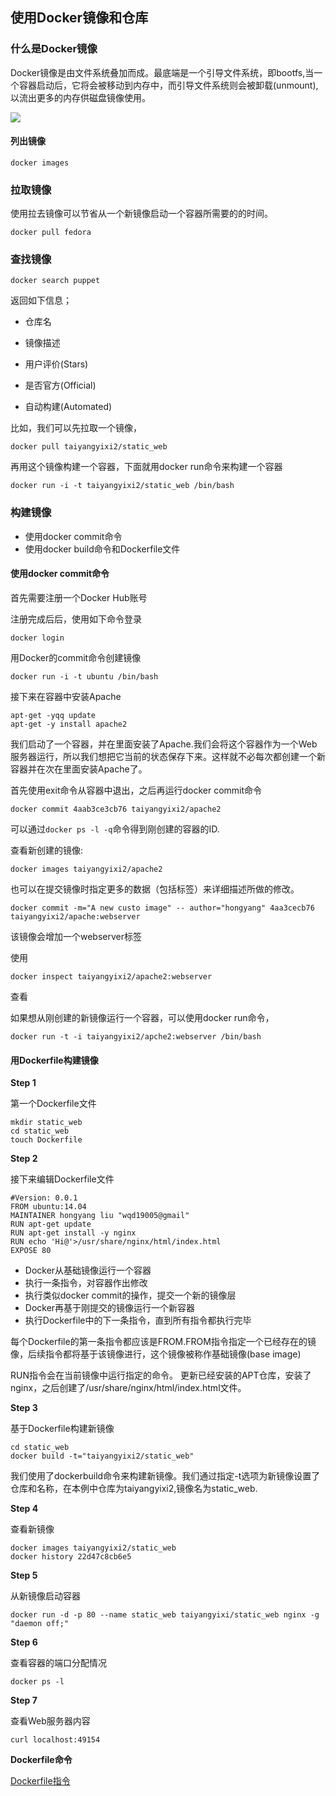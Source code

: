 ## 使用Docker镜像和仓库

### 什么是Docker镜像

Docker镜像是由文件系统叠加而成。最底端是一个引导文件系统，即bootfs,当一个容器启动后，它将会被移动到内存中，而引导文件系统则会被卸载(unmount),以流出更多的内存供磁盘镜像使用。

![](https://tva1.sinaimg.cn/large/006y8mN6gy1g908wayetkj30ho0imn2j.jpg)

#### 列出镜像

```
docker images
```

### 拉取镜像

使用拉去镜像可以节省从一个新镜像启动一个容器所需要的的时间。

```
docker pull fedora
```
### 查找镜像

```
docker search puppet
```
返回如下信息；
- 仓库名

- 镜像描述

- 用户评价(Stars)

- 是否官方(Official)

- 自动构建(Automated)

比如，我们可以先拉取一个镜像，
```
docker pull taiyangyixi2/static_web
```
再用这个镜像构建一个容器，下面就用docker run命令来构建一个容器

```
docker run -i -t taiyangyixi2/static_web /bin/bash
```

### 构建镜像

- 使用docker commit命令
- 使用docker build命令和Dockerfile文件


#### 使用docker commit命令
首先需要注册一个Docker Hub账号

注册完成后后，使用如下命令登录
```
docker login
```

用Docker的commit命令创建镜像

```
docker run -i -t ubuntu /bin/bash
```

接下来在容器中安装Apache

```
apt-get -yqq update
apt-get -y install apache2
```

我们启动了一个容器，并在里面安装了Apache.我们会将这个容器作为一个Web服务器运行，所以我们想把它当前的状态保存下来。这样就不必每次都创建一个新容器并在次在里面安装Apache了。

首先使用exit命令从容器中退出，之后再运行docker commit命令

```
docker commit 4aab3ce3cb76 taiyangyixi2/apache2
```

可以通过```docker ps -l -q```命令得到刚创建的容器的ID.

查看新创建的镜像:

```
docker images taiyangyixi2/apache2
```

也可以在提交镜像时指定更多的数据（包括标签）来详细描述所做的修改。

```
docker commit -m="A new custo image" -- author="hongyang" 4aa3cecb76 taiyangyixi2/apache:webserver
```

该镜像会增加一个webserver标签

使用

```
docker inspect taiyangyixi2/apache2:webserver
```
查看


如果想从刚创建的新镜像运行一个容器，可以使用docker run命令，

```
docker run -t -i taiyangyixi2/apche2:webserver /bin/bash
```


#### 用Dockerfile构建镜像

**Step 1**

第一个Dockerfile文件

```
mkdir static_web
cd static_web
touch Dockerfile
```

**Step 2**

接下来编辑Dockerfile文件


```
#Version: 0.0.1
FROM ubuntu:14.04
MAINTAINER hongyang liu "wqd19005@gmail"
RUN apt-get update
RUN apt-get install -y nginx
RUN echo 'Hi@'>/usr/share/nginx/html/index.html
EXPOSE 80

```

- Docker从基础镜像运行一个容器
- 执行一条指令，对容器作出修改
- 执行类似docker commit的操作，提交一个新的镜像层
- Docker再基于刚提交的镜像运行一个新容器
- 执行Dockerfile中的下一条指令，直到所有指令都执行完毕

每个Dockerfile的第一条指令都应该是FROM.FROM指令指定一个已经存在的镜像，后续指令都将基于该镜像进行，这个镜像被称作基础镜像(base image)

RUN指令会在当前镜像中运行指定的命令。
更新已经安装的APT仓库，安装了nginx，之后创建了/usr/share/nginx/html/index.html文件。

**Step 3**

基于Dockerfile构建新镜像

```
cd static_web
docker build -t="taiyangyixi2/static_web"
```

我们使用了dockerbuild命令来构建新镜像。我们通过指定-t选项为新镜像设置了仓库和名称，在本例中仓库为taiyangyixi2,镜像名为static_web.

**Step 4**

查看新镜像

```
docker images taiyangyixi2/static_web
docker history 22d47c8cb6e5
```
**Step 5**

从新镜像启动容器

```
docker run -d -p 80 --name static_web taiyangyixi/static_web nginx -g "daemon off;"
```

**Step 6**

查看容器的端口分配情况

```
docker ps -l
```
**Step 7**

查看Web服务器内容

```
curl localhost:49154
```



**Dockerfile命令**

[Dockerfile指令](https://docs.docker.com/engine/reference/builder/)
 
 

 
